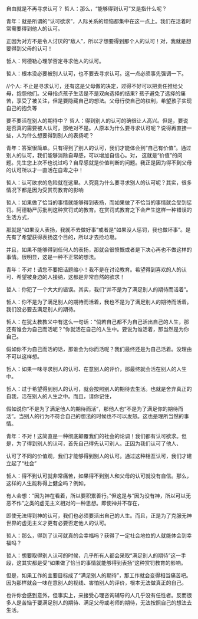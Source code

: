 
自由就是不再寻求认可？
哲人：那么，“能够得到认可”又是指什么呢？

青年：就是所谓的“认可欲求”，人际关系的烦恼都集中在这一点上。我们在活着时常需要得到他人的认可。

正因为对方不是令人讨厌的“敌人”，所以才想要得到那个人的认可！对，我就是想要得到父母的认可！

哲人：阿德勒心理学否定寻求他人的认可。

哲人：根本没必要被别人认可，也不要去寻求认可。这一点必须事先强调一下。

//个人: 不止是寻求认可，还有这是父母做的决定，过得不好可以把责任推给父母，抱怨他们。父母指点孩子生活是不是双向选择的结果?
孩子避免了选择的痛苦，享受了被关注，但是要隐藏自己的想法。父母行使自己的权利，希望孩子实现自己的抱负等



要不要活在别人的期待中？
哲人：得到别人的认可的确很让人高兴。但是，要说是否真的需要被人认可，那绝对不是。人原本为什么要寻求认可呢？说得再直接一些，人为什么想要得到别人的表扬呢？

青年：答案很简单。只有得到了别人的认可，我们才能体会到“自己有价值”。通过别人的认可，我们能够消除自卑感，可以增加自信心。对，
 这就是“价值”的问题。先生您上次不也说过吗？自卑感就是价值判断的问题。我正是因为得不到父母的认可所以才一直活在自卑之中！

哲人：认可欲求的危险就在这里。人究竟为什么要寻求别人的认可呢？其实，很多情况下都是因为受赏罚教育的影响

哲人：如果做了恰当的事情就能够得到表扬，而如果做了不恰当的事情就会受到惩罚。阿德勒严厉批判这种赏罚式的教育。在赏罚式教育之下会产生这样一种错误的生活方式，

那就是“如果没人表扬，我就不去做好事”或者是“如果没人惩罚，我也做坏事”。是先有了希望获得表扬这个目的，所以才去捡垃圾。

并且，如果不能够得到任何人的表扬，那就会很愤慨或者是下决心再也不做这样的事情。很明显，这是一种不正常的想法。

青年：不对！请您不要把话题缩小！我不是在讨论教育。希望得到喜欢的人的认可、希望被身边的人接纳，这都是非常自然的欲求！

哲人：你犯了一个大大的错误。其实，我们“并不是为了满足别人的期待而活着”。

哲人：你不是为了满足别人的期待而活着，我也不是为了满足别人的期待而活着。我们没必要去满足别人的期待。

哲人：在犹太教教义中有这么一句话：“倘若自己都不为自己活出自己的人生，那还有谁会为自己而活呢？”你就活在自己的人生中。要说为谁活着，那当然是为你自己。

假如你不为自己而活的话，那谁会为你而活呢？我们最终还是为自己活着。没理由不可以这样想。

哲人：如果一味寻求别人的认可、在意别人的评价，那最终就会活在别人的人生中。

哲人：过于希望得到别人的认可，就会按照别人的期待去生活。也就是舍弃真正的自我，活在别人的人生之中。而且，请你记住，

假如说你“不是为了满足他人的期待而活”，那他人也“不是为了满足你的期待而活”。当别人的行为不符合自己的想法的时候也不可以发怒。这也是理所当然的事情。

青年：不对！这简直是一种彻底颠覆我们的社会的论调！我们都有认可欲求。但是，为了得到别人的认可，首先自己得先认可别人。正因为我们认可了他人、

认可了不同的价值观，我们才能够得到别人的认可。通过这种相互认可，我们才建立起了“社会”

哲人：得不到认可就非常痛苦，如果得不到别人和父母的认可就没有自信。那么，这样的人生能称得上健全吗？例如，

有人会想：“因为神在看着，所以要积累善行。”但这是与“因为没有神，所以可以无恶不作”之类的虚无主义相对的一种思想。即使神并不存在，

即使无法得到神的认可，我们也必须要活出自己的人生。而且，正是为了克服无神世界的虚无主义才更有必要否定他人的认可。

哲人：那么，得到了认可就真的会幸福吗？获得了一定社会地位的人就能体会到幸福吗？

哲人：想要取得别人认可的时候，几乎所有人都会采取“满足别人的期待”这一手段，这其实都是受“如果做了恰当的事情就能够得到表扬”这种赏罚教育的影响。

但是，如果工作的主要目标成了“满足别人的期待”，那工作就会变得相当痛苦吧。因为那样就会一味在意别人的视线、害怕别人的评价，根本无法做真正的自己。

也许你会感到意外，但事实上，来接受心理咨询辅导的人几乎没有任性者。反而很多人是苦恼于要满足别人的期待、满足父母或老师的期待，无法按照自己的想法去生活。

